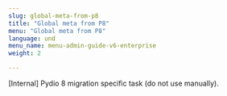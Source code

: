 ```yaml
---
slug: global-meta-from-p8
title: "Global meta from P8"
menu: "Global meta from P8"
language: und
menu_name: menu-admin-guide-v6-enterprise
weight: 2

---
```


[Internal] Pydio 8 migration specific task (do not use manually).




